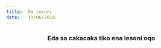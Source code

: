 ```yaml
---
title:  Na lesoni
date:   11/06/2018
---
```


### <center>Eda sa cakacaka tiko ena lesoni oqo</center>
